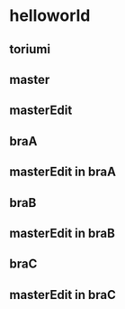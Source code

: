 # helloworld

## toriumi

## master
## masterEdit
## braA
## masterEdit in braA
## braB
## masterEdit in braB
## braC
## masterEdit in braC